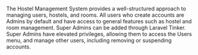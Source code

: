 The Hostel Management System provides a well-structured approach to managing users, hostels, and rooms. 
All users who create accounts are Admins by default and have access to general features such as hostel and room management. 
Super Admins can be added through Laravel Tinker. 
Super Admins have elevated privileges, allowing them to access the Users menu, and manage other users, including removing or suspending accounts.
